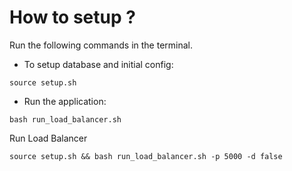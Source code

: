 # How to setup ?

Run the following commands in the terminal.

- To setup database and initial config:
```
source setup.sh
```

- Run the application:
```
bash run_load_balancer.sh
```


Run Load Balancer
```
source setup.sh && bash run_load_balancer.sh -p 5000 -d false
```